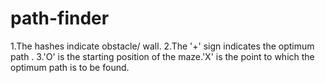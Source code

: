 # path-finder
1.The hashes indicate obstacle/ wall.
2.The '+' sign indicates the optimum path .
3.'O' is the starting position of the maze.'X' is the point to which the optimum path is to be found.
